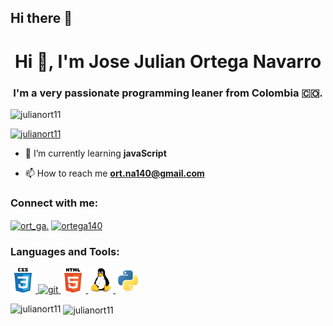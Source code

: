 ## Hi there 👋<h1 align="center">Hi 👋, I'm Jose Julian Ortega Navarro</h1>
<h3 align="center">I'm a very passionate programming leaner from Colombia 🇨🇴.</h3>

<p align="left"> <img src="https://komarev.com/ghpvc/?username=julianort11&label=Profile%20views&color=0e75b6&style=flat" alt="julianort11" /> </p>

<p align="left"> <a href="https://github.com/ryo-ma/github-profile-trophy"><img src="https://github-profile-trophy.vercel.app/?username=julianort11" alt="julianort11" /></a> </p>

- 🌱 I’m currently learning **javaScript**

- 📫 How to reach me **ort.na140@gmail.com**

<h3 align="left">Connect with me:</h3>
<p align="left">
<a href="https://instagram.com/ort_ga." target="blank"><img align="center" src="https://raw.githubusercontent.com/rahuldkjain/github-profile-readme-generator/master/src/images/icons/Social/instagram.svg" alt="ort_ga." height="30" width="40" /></a>
<a href="https://discord.gg/ortega140" target="blank"><img align="center" src="https://raw.githubusercontent.com/rahuldkjain/github-profile-readme-generator/master/src/images/icons/Social/discord.svg" alt="ortega140" height="30" width="40" /></a>
</p>

<h3 align="left">Languages and Tools:</h3>
<p align="left"> <a href="https://www.w3schools.com/css/" target="_blank" rel="noreferrer"> <img src="https://raw.githubusercontent.com/devicons/devicon/master/icons/css3/css3-original-wordmark.svg" alt="css3" width="40" height="40"/> </a> <a href="https://git-scm.com/" target="_blank" rel="noreferrer"> <img src="https://www.vectorlogo.zone/logos/git-scm/git-scm-icon.svg" alt="git" width="40" height="40"/> </a> <a href="https://www.w3.org/html/" target="_blank" rel="noreferrer"> <img src="https://raw.githubusercontent.com/devicons/devicon/master/icons/html5/html5-original-wordmark.svg" alt="html5" width="40" height="40"/> </a> <a href="https://www.linux.org/" target="_blank" rel="noreferrer"> <img src="https://raw.githubusercontent.com/devicons/devicon/master/icons/linux/linux-original.svg" alt="linux" width="40" height="40"/> </a> <a href="https://www.python.org" target="_blank" rel="noreferrer"> <img src="https://raw.githubusercontent.com/devicons/devicon/master/icons/python/python-original.svg" alt="python" width="40" height="40"/> </a> </p>

<p><img align="left" src="https://github-readme-stats.vercel.app/api/top-langs?username=julianort11&show_icons=true&locale=en&layout=compact" alt="julianort11" /></p>

<p>&nbsp;<img align="center" src="https://github-readme-stats.vercel.app/api?username=julianort11&show_icons=true&locale=en" alt="julianort11" /></p>


<!--
**julianort11/julianort11** is a ✨ _special_ ✨ repository because its `README.md` (this file) appears on your GitHub profile.

Here are some ideas to get you started:

- 🔭 I’m currently working on ...
- 🌱 I’m currently learning ...
- 👯 I’m looking to collaborate on ...
- 🤔 I’m looking for help with ...
- 💬 Ask me about ...
- 📫 How to reach me: ...
- 😄 Pronouns: ...
- ⚡ Fun fact: ...
-->
